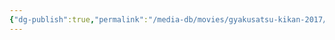 ```yaml
---
{"dg-publish":true,"permalink":"/media-db/movies/gyakusatsu-kikan-2017/","title":"Gyakusatsu Kikan","tags":["mediaDB/tv/movie"]}
---
```


